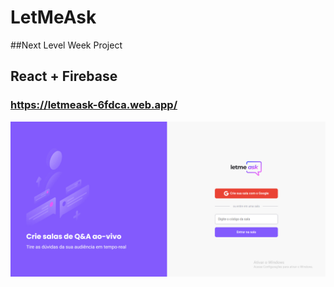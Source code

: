 # LetMeAsk
##Next Level Week Project
## React + Firebase
### https://letmeask-6fdca.web.app/

![LetMeAsk](https://github.com/Thiago-Batista-da-Silva-Oliveira/LetMeAsk/blob/main/LetMeAsk.png)
